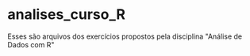 # analises_curso_R
Esses são arquivos dos exercícios propostos pela disciplina "Análise de Dados com R"
